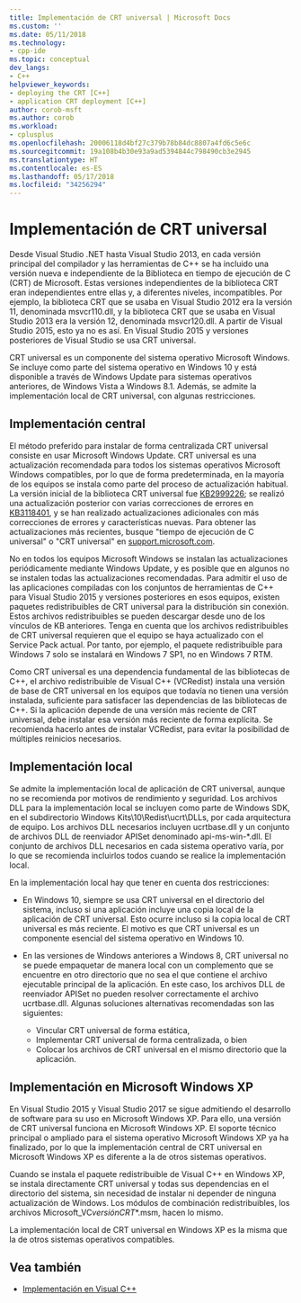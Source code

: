```yaml
---
title: Implementación de CRT universal | Microsoft Docs
ms.custom: ''
ms.date: 05/11/2018
ms.technology:
- cpp-ide
ms.topic: conceptual
dev_langs:
- C++
helpviewer_keywords:
- deploying the CRT [C++]
- application CRT deployment [C++]
author: corob-msft
ms.author: corob
ms.workload:
- cplusplus
ms.openlocfilehash: 20006118d4bf27c379b78b84dc8807a4fd6c5e6c
ms.sourcegitcommit: 19a108b4b30e93a9ad5394844c798490cb3e2945
ms.translationtype: HT
ms.contentlocale: es-ES
ms.lasthandoff: 05/17/2018
ms.locfileid: "34256294"
---
```

# <a name="universal-crt-deployment"></a>Implementación de CRT universal

Desde Visual Studio .NET hasta Visual Studio 2013, en cada versión principal del compilador y las herramientas de C++ se ha incluido una versión nueva e independiente de la Biblioteca en tiempo de ejecución de C (CRT) de Microsoft. Estas versiones independientes de la biblioteca CRT eran independientes entre ellas y, a diferentes niveles, incompatibles. Por ejemplo, la biblioteca CRT que se usaba en Visual Studio 2012 era la versión 11, denominada msvcr110.dll, y la biblioteca CRT que se usaba en Visual Studio 2013 era la versión 12, denominada msvcr120.dll. A partir de Visual Studio 2015, esto ya no es así. En Visual Studio 2015 y versiones posteriores de Visual Studio se usa CRT universal.

CRT universal es un componente del sistema operativo Microsoft Windows. Se incluye como parte del sistema operativo en Windows 10 y está disponible a través de Windows Update para sistemas operativos anteriores, de Windows Vista a Windows 8.1. Además, se admite la implementación local de CRT universal, con algunas restricciones.

## <a name="central-deployment"></a>Implementación central

El método preferido para instalar de forma centralizada CRT universal consiste en usar Microsoft Windows Update. CRT universal es una actualización recomendada para todos los sistemas operativos Microsoft Windows compatibles, por lo que de forma predeterminada, en la mayoría de los equipos se instala como parte del proceso de actualización habitual. La versión inicial de la biblioteca CRT universal fue [KB2999226](https://support.microsoft.com/en-us/kb/2999226); se realizó una actualización posterior con varias correcciones de errores en [KB3118401](https://support.microsoft.com/en-us/kb/3118401), y se han realizado actualizaciones adicionales con más correcciones de errores y características nuevas. Para obtener las actualizaciones más recientes, busque "tiempo de ejecución de C universal" o "CRT universal" en [support.microsoft.com](https://support.microsoft.com).

No en todos los equipos Microsoft Windows se instalan las actualizaciones periódicamente mediante Windows Update, y es posible que en algunos no se instalen todas las actualizaciones recomendadas. Para admitir el uso de las aplicaciones compiladas con los conjuntos de herramientas de C++ para Visual Studio 2015 y versiones posteriores en esos equipos, existen paquetes redistribuibles de CRT universal para la distribución sin conexión. Estos archivos redistribuibles se pueden descargar desde uno de los vínculos de KB anteriores. Tenga en cuenta que los archivos redistribuibles de CRT universal requieren que el equipo se haya actualizado con el Service Pack actual. Por tanto, por ejemplo, el paquete redistribuible para Windows 7 solo se instalará en Windows 7 SP1, no en Windows 7 RTM.

Como CRT universal es una dependencia fundamental de las bibliotecas de C++, el archivo redistribuible de Visual C++ (VCRedist) instala una versión de base de CRT universal en los equipos que todavía no tienen una versión instalada, suficiente para satisfacer las dependencias de las bibliotecas de C++. Si la aplicación depende de una versión más reciente de CRT universal, debe instalar esa versión más reciente de forma explícita. Se recomienda hacerlo antes de instalar VCRedist, para evitar la posibilidad de múltiples reinicios necesarios.

## <a name="local-deployment"></a>Implementación local

Se admite la implementación local de aplicación de CRT universal, aunque no se recomienda por motivos de rendimiento y seguridad.  Los archivos DLL para la implementación local se incluyen como parte de Windows SDK, en el subdirectorio Windows Kits\\10\\Redist\\ucrt\\DLLs, por cada arquitectura de equipo. Los archivos DLL necesarios incluyen ucrtbase.dll y un conjunto de archivos DLL de reenviador APISet denominado api-ms-win-\*.dll. El conjunto de archivos DLL necesarios en cada sistema operativo varía, por lo que se recomienda incluirlos todos cuando se realice la implementación local.

En la implementación local hay que tener en cuenta dos restricciones:

- En Windows 10, siempre se usa CRT universal en el directorio del sistema, incluso si una aplicación incluye una copia local de la aplicación de CRT universal. Esto ocurre incluso si la copia local de CRT universal es más reciente. El motivo es que CRT universal es un componente esencial del sistema operativo en Windows 10.

- En las versiones de Windows anteriores a Windows 8, CRT universal no se puede empaquetar de manera local con un complemento que se encuentre en otro directorio que no sea el que contiene el archivo ejecutable principal de la aplicación. En este caso, los archivos DLL de reenviador APISet no pueden resolver correctamente el archivo ucrtbase.dll. Algunas soluciones alternativas recomendadas son las siguientes:

  - Vincular CRT universal de forma estática,
  - Implementar CRT universal de forma centralizada, o bien
  - Colocar los archivos de CRT universal en el mismo directorio que la aplicación.

## <a name="deployment-on-microsoft-windows-xp"></a>Implementación en Microsoft Windows XP

En Visual Studio 2015 y Visual Studio 2017 se sigue admitiendo el desarrollo de software para su uso en Microsoft Windows XP. Para ello, una versión de CRT universal funciona en Microsoft Windows XP. El soporte técnico principal o ampliado para el sistema operativo Microsoft Windows XP ya ha finalizado, por lo que la implementación central de CRT universal en Microsoft Windows XP es diferente a la de otros sistemas operativos.

Cuando se instala el paquete redistribuible de Visual C++ en Windows XP, se instala directamente CRT universal y todas sus dependencias en el directorio del sistema, sin necesidad de instalar ni depender de ninguna actualización de Windows. Los módulos de combinación redistribuibles, los archivos Microsoft_VC*versión*_CRT_\*.msm, hacen lo mismo.

La implementación local de CRT universal en Windows XP es la misma que la de otros sistemas operativos compatibles.

## <a name="see-also"></a>Vea también

- [Implementación en Visual C++](deployment-in-visual-cpp.md)
